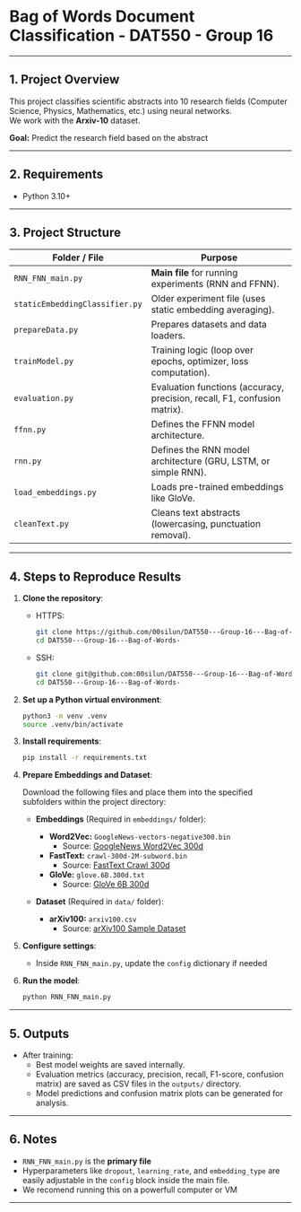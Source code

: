 # Bag of Words Document Classification - DAT550 - Group 16

---

## 1. Project Overview
This project classifies scientific abstracts into 10 research fields (Computer Science, Physics, Mathematics, etc.) using neural networks.  
We work with the **Arxiv-10** dataset.

**Goal:** Predict the research field based on the abstract

---

## 2. Requirements

- Python 3.10+
---

## 3. Project Structure

| Folder / File | Purpose |
|---------------|---------|
| `RNN_FNN_main.py` | **Main file** for running experiments (RNN and FFNN). |
| `staticEmbeddingClassifier.py` | Older experiment file (uses static embedding averaging). |
| `prepareData.py` | Prepares datasets and data loaders. |
| `trainModel.py` | Training logic (loop over epochs, optimizer, loss computation). |
| `evaluation.py` | Evaluation functions (accuracy, precision, recall, F1, confusion matrix). |
| `ffnn.py` | Defines the FFNN model architecture. |
| `rnn.py` | Defines the RNN model architecture (GRU, LSTM, or simple RNN). |
| `load_embeddings.py` | Loads pre-trained embeddings like GloVe. |
| `cleanText.py` | Cleans text abstracts (lowercasing, punctuation removal). |

---

## 4. Steps to Reproduce Results

1. **Clone the repository**:

   - HTTPS:
     ```bash
     git clone https://github.com/00silun/DAT550---Group-16---Bag-of-Words-.git
     cd DAT550---Group-16---Bag-of-Words-
     ```

   - SSH:
     ```bash
     git clone git@github.com:00silun/DAT550---Group-16---Bag-of-Words-.git
     cd DAT550---Group-16---Bag-of-Words-
     ```

2. **Set up a Python virtual environment**:

    ```bash
    python3 -m venv .venv
    source .venv/bin/activate
    ```

3. **Install requirements**:

    ```bash
    pip install -r requirements.txt
    ```

4.  **Prepare Embeddings and Dataset**:

    Download the following files and place them into the specified subfolders within the project directory:

    * **Embeddings** (Required in `embeddings/` folder):
        * **Word2Vec:** `GoogleNews-vectors-negative300.bin`
            * Source: [GoogleNews Word2Vec 300d](https://drive.google.com/file/d/0B7XkCwpI5KDYNlNUTTlSS21pQmM/edit?resourcekey=0-wjGZdNAUop6WykTtMip30g)
        * **FastText:** `crawl-300d-2M-subword.bin`
            * Source: [FastText Crawl 300d](https://fasttext.cc/docs/en/english-vectors.html)
        * **GloVe:** `glove.6B.300d.txt`
            * Source: [GloVe 6B 300d](https://nlp.stanford.edu/projects/glove/)

    * **Dataset** (Required in `data/` folder):
        * **arXiv100:** `arxiv100.csv`
            * Source: [arXiv100 Sample Dataset](https://liveuis-my.sharepoint.com/personal/2926110_uis_no/_layouts/15/onedrive.aspx?id=%2Fpersonal%2F2926110%5Fuis%5Fno%2FDocuments%2FAttachments%2FArchive%2Ezip&parent=%2Fpersonal%2F2926110%5Fuis%5Fno%2FDocuments%2FAttachments&ga=1)

5. **Configure settings**:
   - Inside `RNN_FNN_main.py`, update the `config` dictionary if needed

6. **Run the model**:

    ```bash
    python RNN_FNN_main.py
    ```

---

## 5. Outputs

- After training:
  - Best model weights are saved internally.
  - Evaluation metrics (accuracy, precision, recall, F1-score, confusion matrix) are saved as CSV files in the `outputs/` directory.
  - Model predictions and confusion matrix plots can be generated for analysis.

---

## 6. Notes

- `RNN_FNN_main.py` is the **primary file** 
- Hyperparameters like `dropout`, `learning_rate`, and `embedding_type` are easily adjustable in the `config` block inside the main file.
- We recomend running this on a powerfull computer or VM

---
